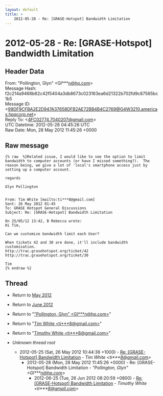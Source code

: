 ```yaml
---
layout: default
title: >
    2012-05-28 - Re: [GRASE-Hotspot] Bandwidth Limitation
---
```


# 2012-05-28 - Re: [GRASE-Hotspot] Bandwidth Limitation

## Header Data

From: "Pollington, Glyn" \<Gl***n@hp.com\><br>
Message Hash: f2c214a9468b62c42f5404a3db8673c023163ea6d21322b702fd9c87565bc1b5<br>
Message ID: \<99DF9CFBA2E2D947A37658DFB2AE72BB4B4C2769@G4W3210.americas.hpqcorp.net\><br>
Reply To: \<4FC02774.7040207@gmail.com\><br>
UTC Datetime: 2012-05-28 04:45:26 UTC<br>
Raw Date: Mon, 28 May 2012 11:45:26 +0000<br>

## Raw message

```
{% raw  %}Related issue, I would like to see the option to limit bandwidth to computer accounts (or have I missed something?).  The reason being, we give a lot of 'local's smartphone access just by setting up a computer account.

regards

Glyn Pollington


From: Tim White [mailto:ti***8@gmail.com]
Sent: 26 May 2012 01:45
To: GRASE Hotspot General Discussions
Subject: Re: [GRASE-Hotspot] Bandwidth Limitation

On 25/05/12 13:42, B Rebecca wrote:
Hi Tim,

Can we customize bandwidth limit each User?

When tickets 42 and 30 are done, it'll include bandwidth customisation.
http://trac.grasehotspot.org/ticket/42
http://trac.grasehotspot.org/ticket/30

Tim
{% endraw %}
```

## Thread

+ Return to [May 2012](/archive/2012/05)
+ Return to [June 2012](/archive/2012/06)

+ Return to "["Pollington, Glyn" <Gl***n<span>@</span>hp.com>](/authors/gl___n_at_hp_com)"
+ Return to "[Tim White <ti***8<span>@</span>gmail.com>](/authors/ti___8_at_gmail_com)"
+ Return to "[Timothy White <ti***8<span>@</span>gmail.com>](/authors/ti___8_at_gmail_com)"

+ _Unknown thread root_
  + 2012-05-25 (Sat, 26 May 2012 10:44:36 +1000) - [Re: [GRASE-Hotspot] Bandwidth Limitation](/archive/2012/05/1fccc669c27a37a51d20826ff7df0b2ca5ac64b4e4a3bd27488a3671ac02e088) - _Tim White \<ti***8@gmail.com\>_
    + 2012-05-28 (Mon, 28 May 2012 11:45:26 +0000) - Re: [GRASE-Hotspot] Bandwidth Limitation - _"Pollington, Glyn" \<Gl***n@hp.com\>_
      + 2012-06-25 (Tue, 26 Jun 2012 08:20:59 +0800) - [Re: [GRASE-Hotspot] Bandwidth Limitation](/archive/2012/06/36dd60641ade772790f593dd27505f0c29e5b936286a4a6024c3e80bda76b453) - _Timothy White \<ti***8@gmail.com\>_

